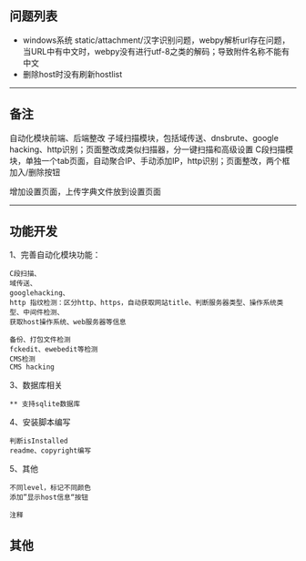 
## 问题列表

* windows系统 static/attachment/汉字识别问题，webpy解析url存在问题，当URL中有中文时，webpy没有进行utf-8之类的解码；导致附件名称不能有中文
* 删除host时没有刷新hostlist

---

## 备注

自动化模块前端、后端整改
	子域扫描模块，包括域传送、dnsbrute、google hacking、http识别；页面整改成类似扫描器，分一键扫描和高级设置
	C段扫描模块，单独一个tab页面，自动聚合IP、手动添加IP，http识别；页面整改，两个框加入/删除按钮

增加设置页面，上传字典文件放到设置页面


---

## 功能开发

1、完善自动化模块功能：

	C段扫描、
	域传送、
	googlehacking、
	http 指纹检测：区分http、https，自动获取网站title、判断服务器类型、操作系统类型、中间件检测、
	获取host操作系统、web服务器等信息

	备份、打包文件检测
	fckedit、ewebedit等检测
	CMS检测
	CMS hacking

3、数据库相关

	** 支持sqlite数据库

4、安装脚本编写
	
	判断isInstalled
	readme、copyright编写

5、其他
	

	不同level，标记不同颜色
	添加”显示host信息“按钮

	注释


## 其他

